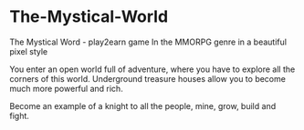 # The-Mystical-World

The Mystical Word - play2earn game In the MMORPG genre in a beautiful pixel style

You enter an open world full of adventure, where you have to explore all the corners of this world. Underground treasure houses allow you to become much more powerful and rich. 

Become an example of a knight to all the people, mine, grow, build and fight.

